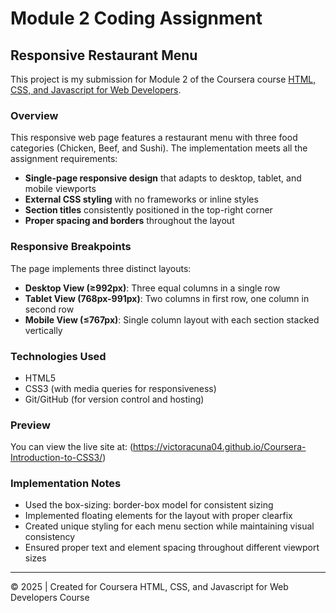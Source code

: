 # Module 2 Coding Assignment

## Responsive Restaurant Menu

This project is my submission for Module 2 of the Coursera course [HTML, CSS, and Javascript for Web Developers](https://www.coursera.org/learn/html-css-javascript-for-web-developers).

### Overview

This responsive web page features a restaurant menu with three food categories (Chicken, Beef, and Sushi). The implementation meets all the assignment requirements:

- **Single-page responsive design** that adapts to desktop, tablet, and mobile viewports
- **External CSS styling** with no frameworks or inline styles
- **Section titles** consistently positioned in the top-right corner
- **Proper spacing and borders** throughout the layout

### Responsive Breakpoints

The page implements three distinct layouts:

- **Desktop View (≥992px)**: Three equal columns in a single row
- **Tablet View (768px-991px)**: Two columns in first row, one column in second row
- **Mobile View (≤767px)**: Single column layout with each section stacked vertically

### Technologies Used

- HTML5
- CSS3 (with media queries for responsiveness)
- Git/GitHub (for version control and hosting)

### Preview

You can view the live site at: (https://victoracuna04.github.io/Coursera-Introduction-to-CSS3/)

### Implementation Notes

- Used the box-sizing: border-box model for consistent sizing
- Implemented floating elements for the layout with proper clearfix
- Created unique styling for each menu section while maintaining visual consistency
- Ensured proper text and element spacing throughout different viewport sizes

---

© 2025 | Created for Coursera HTML, CSS, and Javascript for Web Developers Course
